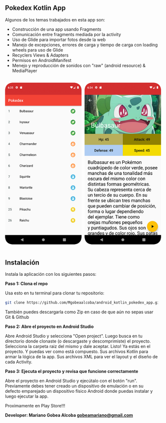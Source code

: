 ## Pokedex Kotlin App

Algunos de los temas trabajados en esta app son: 

- Construcción de una app usando Fragments
- Comunicación entre fragments mediada por la activity
- Uso de Glide para importar fotos desde la web
- Manejo de excepciones, errores de carga y tiempo de carga con loading wheels para uso de Glide
- Recyclers Views & Adapters
- Permisos en AndroidManifest
- Menejo y reproducción de sonidos con "raw" (android resource) & MediaPlayer


<br>

<div style="display:flex;">
  <img src="images/new_pokedex_1.png" alt="Captura 1" style="margin-right:10px; max-width:50%; height: auto;">
  <img src="images/new_pokedex_2.png" alt="Captura 2" style= "max-width:50%; height: auto;">
</div>


<br>

## Instalación

Instala la aplicación con los siguientes pasos:

**Paso 1: Clona el repo**

Usa esto en tu terminal para clonar tu repositorio:
```bash
git clone https://github.com/Mgobeaalcoba/android_kotlin_pokedex_app.git
```
También puedes descargarla como Zip en caso de que aún no sepas usar Git & Github

**Paso 2: Abre el proyecto en Android Studio**

Abre Android Studio y selecciona "Open project". Luego busca en tu directorio donde clonaste (o descargaste y descomprimiste) el proyecto. Selecciona la carpeta raiz del mismo y dale aceptar. Listo! Ya estás en el proyecto. Y puedas ver como está compuesto. Sus archivos Kotlin para armar la lógica de la app. Sus archivos XML para ver el layout y el diseño de cada Activity.

**Paso 3: Ejecuta el proyecto y revisa que funcione correctamente**

Abre el proyecto en Android Studio y ejecútalo con el botón "run". Previamente debes tener creado un dispositivo de emulación o en su defecto emparejado un dispositivo físico Android donde puedas instalar y luego ejecutar la app.

Proximamente en Play Store!!!

**Developer: Mariano Gobea Alcoba gobeamariano@gmail.com**